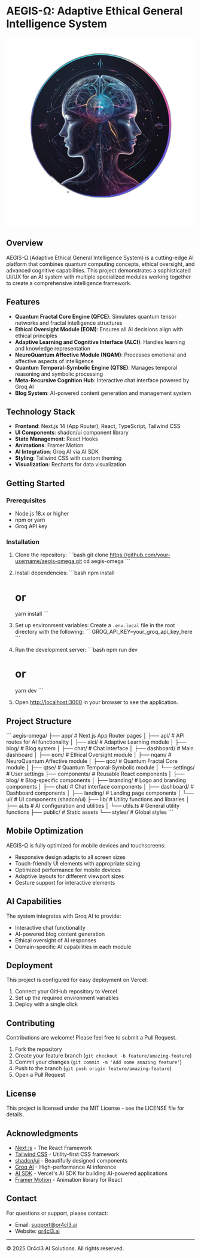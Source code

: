 # AEGIS-Ω: Adaptive Ethical General Intelligence System

![AEGIS-Ω Logo](public/images/aegis-omega-logo.png)

## Overview

AEGIS-Ω (Adaptive Ethical General Intelligence System) is a cutting-edge AI platform that combines quantum computing concepts, ethical oversight, and advanced cognitive capabilities. This project demonstrates a sophisticated UI/UX for an AI system with multiple specialized modules working together to create a comprehensive intelligence framework.

## Features

- **Quantum Fractal Core Engine (QFCE)**: Simulates quantum tensor networks and fractal intelligence structures
- **Ethical Oversight Module (EOM)**: Ensures all AI decisions align with ethical principles
- **Adaptive Learning and Cognitive Interface (ALCI)**: Handles learning and knowledge representation
- **NeuroQuantum Affective Module (NQAM)**: Processes emotional and affective aspects of intelligence
- **Quantum Temporal-Symbolic Engine (QTSE)**: Manages temporal reasoning and symbolic processing
- **Meta-Recursive Cognition Hub**: Interactive chat interface powered by Groq AI
- **Blog System**: AI-powered content generation and management system

## Technology Stack

- **Frontend**: Next.js 14 (App Router), React, TypeScript, Tailwind CSS
- **UI Components**: shadcn/ui component library
- **State Management**: React Hooks
- **Animations**: Framer Motion
- **AI Integration**: Groq AI via AI SDK
- **Styling**: Tailwind CSS with custom theming
- **Visualization**: Recharts for data visualization

## Getting Started

### Prerequisites

- Node.js 18.x or higher
- npm or yarn
- Groq API key

### Installation

1. Clone the repository:
   \`\`\`bash
   git clone https://github.com/your-username/aegis-omega.git
   cd aegis-omega
   \`\`\`

2. Install dependencies:
   \`\`\`bash
   npm install
   # or
   yarn install
   \`\`\`

3. Set up environment variables:
   Create a `.env.local` file in the root directory with the following:
   \`\`\`
   GROQ_API_KEY=your_groq_api_key_here
   \`\`\`

4. Run the development server:
   \`\`\`bash
   npm run dev
   # or
   yarn dev
   \`\`\`

5. Open [http://localhost:3000](http://localhost:3000) in your browser to see the application.

## Project Structure

\`\`\`
aegis-omega/
├── app/                    # Next.js App Router pages
│   ├── api/                # API routes for AI functionality
│   ├── alci/               # Adaptive Learning module
│   ├── blog/               # Blog system
│   ├── chat/               # Chat interface
│   ├── dashboard/          # Main dashboard
│   ├── eom/                # Ethical Oversight module
│   ├── nqam/               # NeuroQuantum Affective module
│   ├── qcc/                # Quantum Fractal Core module
│   ├── qtse/               # Quantum Temporal-Symbolic module
│   └── settings/           # User settings
├── components/             # Reusable React components
│   ├── blog/               # Blog-specific components
│   ├── branding/           # Logo and branding components
│   ├── chat/               # Chat interface components
│   ├── dashboard/          # Dashboard components
│   ├── landing/            # Landing page components
│   └── ui/                 # UI components (shadcn/ui)
├── lib/                    # Utility functions and libraries
│   ├── ai.ts               # AI configuration and utilities
│   └── utils.ts            # General utility functions
├── public/                 # Static assets
└── styles/                 # Global styles
\`\`\`

## Mobile Optimization

AEGIS-Ω is fully optimized for mobile devices and touchscreens:

- Responsive design adapts to all screen sizes
- Touch-friendly UI elements with appropriate sizing
- Optimized performance for mobile devices
- Adaptive layouts for different viewport sizes
- Gesture support for interactive elements

## AI Capabilities

The system integrates with Groq AI to provide:

- Interactive chat functionality
- AI-powered blog content generation
- Ethical oversight of AI responses
- Domain-specific AI capabilities in each module

## Deployment

This project is configured for easy deployment on Vercel:

1. Connect your GitHub repository to Vercel
2. Set up the required environment variables
3. Deploy with a single click

## Contributing

Contributions are welcome! Please feel free to submit a Pull Request.

1. Fork the repository
2. Create your feature branch (`git checkout -b feature/amazing-feature`)
3. Commit your changes (`git commit -m 'Add some amazing feature'`)
4. Push to the branch (`git push origin feature/amazing-feature`)
5. Open a Pull Request

## License

This project is licensed under the MIT License - see the LICENSE file for details.

## Acknowledgments

- [Next.js](https://nextjs.org/) - The React Framework
- [Tailwind CSS](https://tailwindcss.com/) - Utility-first CSS framework
- [shadcn/ui](https://ui.shadcn.com/) - Beautifully designed components
- [Groq AI](https://groq.com/) - High-performance AI inference
- [AI SDK](https://sdk.vercel.ai/) - Vercel's AI SDK for building AI-powered applications
- [Framer Motion](https://www.framer.com/motion/) - Animation library for React

## Contact

For questions or support, please contact:
- Email: support@or4cl3.ai
- Website: [or4cl3.ai](https://or4cl3.ai)

---

© 2025 Or4cl3 AI Solutions. All rights reserved.
